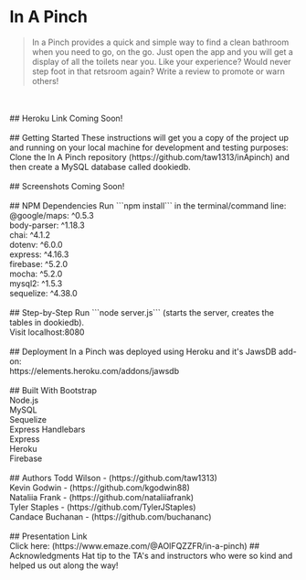 # In A Pinch
> In a Pinch provides a quick and simple way to find a clean bathroom when you need to go, on the go. Just open the app and you will get a display of all the toilets near you. Like your experience?  Would never step foot in that retsroom again?  Write a review to promote or warn others!
<br />
<br />
## Heroku Link
Coming Soon!
<br />
<br />
## Getting Started
These instructions will get you a copy of the project up and running on your local machine for development and testing purposes:
<br />
Clone the In A Pinch repository (https://github.com/taw1313/inApinch) and then create a MySQL database called dookiedb.
<br />
<br />
## Screenshots
Coming Soon!
<br />
<br />
## NPM Dependencies
Run ```npm install``` in the terminal/command line:
<br />
@google/maps: ^0.5.3
<br />
body-parser: ^1.18.3
<br />
chai: ^4.1.2
<br />
dotenv: ^6.0.0
<br />
express: ^4.16.3
<br />
firebase: ^5.2.0
<br />
mocha: ^5.2.0
<br />
mysql2: ^1.5.3
<br />
sequelize: ^4.38.0
<br />
<br />
## Step-by-Step
Run ```node server.js``` (starts the server, creates the tables in dookiedb).
<br />
Visit localhost:8080
<br />
<br />
## Deployment
In a Pinch was deployed using Heroku and it's JawsDB add-on:
<br />
https://elements.heroku.com/addons/jawsdb
<br />
<br />
## Built With
Bootstrap
<br />
Node.js
<br />
MySQL
<br />
Sequelize
<br />
Express Handlebars
<br />
Express
<br />
Heroku
<br />
Firebase
<br />
<br />
## Authors
Todd Wilson - (https://github.com/taw1313)
<br />
Kevin Godwin - (https://github.com/kgodwin88)
<br />
Nataliia Frank - (https://github.com/nataliiafrank)
<br />
Tyler Staples - (https://github.com/TylerJStaples)
<br />
Candace Buchanan - (https://github.com/buchananc)
<br />
<br />
## Presentation Link
<br />
Click here: (https://www.emaze.com/@AOIFQZZFR/in-a-pinch)
## Acknowledgments
Hat tip to the TA's and instructors who were so kind and helped us out along the way!